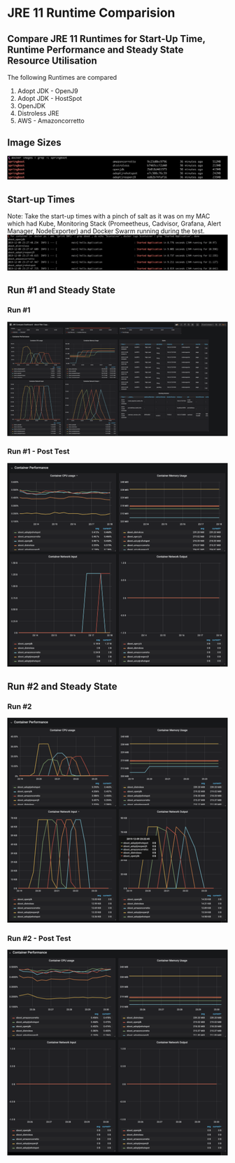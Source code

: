 # JRE 11 Runtime Comparision

## Compare JRE 11 Runtimes for Start-Up Time, Runtime Performance and Steady State Resource Utilisation
The following Runtimes are compared
1. Adopt JDK - OpenJ9
2. Adopt JDK - HostSpot
3. OpenJDK
4. Distroless JRE
5. AWS - Amazoncorretto

## Image Sizes
![Image Sizes](images/imageSizes.png?raw=true "Image Sizes")

## Start-up Times
Note: Take the start-up times with a pinch of salt as it was on my MAC which had Kube, Monitoring Stack (Promeetheus, Cadvisor, Grafana, Alert Manager, NodeExporter) and  Docker Swarm running during the test.
![Start-Up Times](images/startUpTimes.png?raw=true "Start-up Times")

## Run #1 and Steady State

### Run #1
![1st Run](images/1-Test.png?raw=true "1st Run")

### Run #1 - Post Test
![1st Run Post Test](images/1-PostTest.png?raw=true "1st Run Post test")


## Run #2 and Steady State

### Run #2
![2nd Run](images/2-Test.png?raw=true "2nd Run")

### Run #2 - Post Test
![2nd Run Post Test](images/2-PostTest.png?raw=true "2nd Run Post test")


